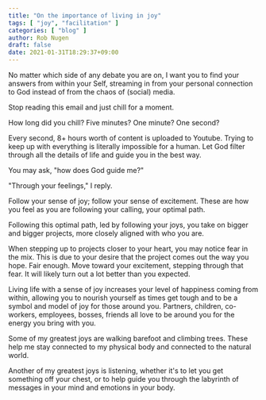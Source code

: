 ```yaml
---
title: "On the importance of living in joy"
tags: [ "joy", "facilitation" ]
categories: [ "blog" ]
author: Rob Nugen
draft: false
date: 2021-01-31T18:29:37+09:00
---
```


No matter which side of any debate you are on, I want you to find your
answers from within your Self, streaming in from your personal
connection to God instead of from the chaos of (social) media.

Stop reading this email and just chill for a moment.

How long did you chill?  Five minutes?  One minute?  One second?

Every second, 8+ hours worth of content is uploaded to Youtube.
Trying to keep up with everything is literally impossible for a human.
Let God filter through all the details of life and guide you in the
best way.

You may ask, "how does God guide me?"

"Through your feelings," I reply.

Follow your sense of joy; follow your sense of excitement.  These are
how you feel as you are following your calling, your optimal path.

Following this optimal path, led by following your joys, you take on
bigger and bigger projects, more closely aligned with who you are.

When stepping up to projects closer to your heart, you may notice fear
in the mix.  This is due to your desire that the project comes out the
way you hope.  Fair enough.  Move toward your excitement, stepping
through that fear.  It will likely turn out a lot better than you
expected.

Living life with a sense of joy increases your level of happiness
coming from within, allowing you to nourish yourself as times get
tough and to be a symbol and model of joy for those around you.
Partners, children, co-workers, employees, bosses, friends all love to
be around you for the energy you bring with you.

Some of my greatest joys are walking barefoot and climbing trees.
These help me stay connected to my physical body and connected to the
natural world.

Another of my greatest joys is listening, whether it's to let you get
something off your chest, or to help guide you through the labyrinth
of messages in your mind and emotions in your body.
